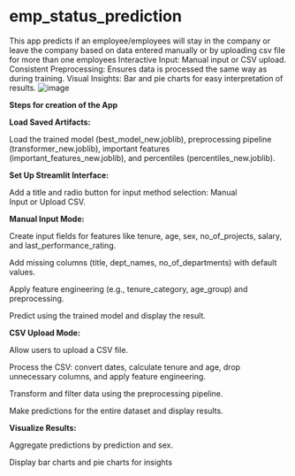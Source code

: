 # emp_status_prediction

This app predicts if an employee/employees will stay in the company or leave the company based on data entered manually or by uploading csv file for more than one employees
Interactive Input: Manual input or CSV upload.
Consistent Preprocessing: Ensures data is processed the same way as during training.
Visual Insights: Bar and pie charts for easy interpretation of results.
![image](https://github.com/user-attachments/assets/6626f5c6-ea40-474f-943f-7e9879ecb260)


**Steps for creation of the App**

**Load Saved Artifacts:**

Load the trained model (best_model_new.joblib), preprocessing pipeline (transformer_new.joblib), important features (important_features_new.joblib), and percentiles (percentiles_new.joblib).

**Set Up Streamlit Interface:**

Add a title and radio button for input method selection: Manual Input or Upload CSV.

**Manual Input Mode:**

Create input fields for features like tenure, age, sex, no_of_projects, salary, and last_performance_rating.

Add missing columns (title, dept_names, no_of_departments) with default values.

Apply feature engineering (e.g., tenure_category, age_group) and preprocessing.

Predict using the trained model and display the result.

**CSV Upload Mode:**

Allow users to upload a CSV file.

Process the CSV: convert dates, calculate tenure and age, drop unnecessary columns, and apply feature engineering.

Transform and filter data using the preprocessing pipeline.

Make predictions for the entire dataset and display results.

**Visualize Results:**

Aggregate predictions by prediction and sex.

Display bar charts and pie charts for insights
